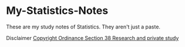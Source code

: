 # My-Statistics-Notes

These are my study notes of Statistics. They aren't just a paste.

Disclaimer
[Copyright Ordinance Section 38 Research and private study](https://www.hklii.org/eng/hk/legis/ord/528/s38.html)
